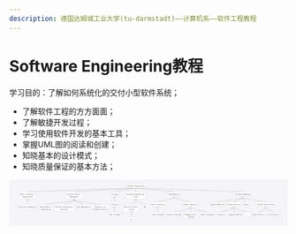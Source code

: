 ```yaml
---
description: 德国达姆城工业大学(tu-darmstadt)——计算机系——软件工程教程
---
```


# Software Engineering教程

学习目的：了解如何系统化的交付小型软件系统；

* 了解软件工程的方方面面；
* 了解敏捷开发过程；
* 学习使用软件开发的基本工具；
* 掌握UML图的阅读和创建；
* 知晓基本的设计模式；
* 知晓质量保证的基本方法；

![](../../.gitbook/assets/software-engineering%20%281%29.jpg)



